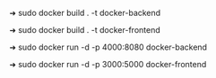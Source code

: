 ➜ sudo docker build . -t docker-backend

➜ sudo docker build . -t docker-frontend

➜ sudo docker run -d -p 4000:8080 docker-backend

➜ sudo docker run -d -p 3000:5000 docker-frontend
